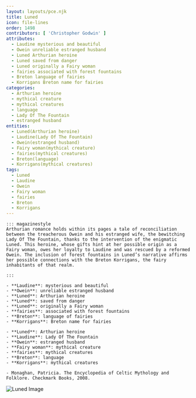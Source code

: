```yaml
---
layout: layouts/pce.njk
title: Luned
icon: file-lines
order: 1498
contributors: [ 'Christopher Godwin' ]
attributes:
  - Laudine mysterious and beautiful
  - Owein unreliable estranged husband
  - Luned Arthurian heroine
  - Luned saved from danger
  - Luned originally a Fairy woman
  - fairies associated with forest fountains
  - Breton language of fairies
  - Korrigans Breton name for fairies
categories:
  - Arthurian heroine
  - mythical creature
  - mythical creatures
  - language
  - Lady Of The Fountain
  - estranged husband
entities:
  - Luned(Arthurian heroine)
  - Laudine(Lady Of The Fountain)
  - Owein(estranged husband)
  - Fairy woman(mythical creature)
  - fairies(mythical creatures)
  - Breton(language)
  - Korrigans(mythical creatures)
tags:
  - Luned
  - Laudine
  - Owein
  - Fairy woman
  - fairies
  - Breton
  - Korrigans
---
```

``` tab [group1:Info]
::: magazinestyle
Arthurian romance holds within its pages a tale of reconciliation between the treacherous Owein and his estranged wife, the bewitching Lady Of The Fountain, thanks to the intervention of the enigmatic Luned. This heroine, whose gifts hint at her possible origin as a Fairy woman, owes her loyalty to Laudine and was rescued by a reformed Owein. The inclusion of forest fountains in Luned’s narrative affirms her possible connections with the Breton Korrigans, the fairy inhabitants of that realm.

:::
```
``` tab [group1:Attributes]
- **Laudine**: mysterious and beautiful
- **Owein**: unreliable estranged husband
- **Luned**: Arthurian heroine
- **Luned**: saved from danger
- **Luned**: originally a Fairy woman
- **fairies**: associated with forest fountains
- **Breton**: language of fairies
- **Korrigans**: Breton name for fairies
```
``` tab [group1:Entities]
- **Luned**: Arthurian heroine
- **Laudine**: Lady Of The Fountain
- **Owein**: estranged husband
- **Fairy woman**: mythical creature
- **fairies**: mythical creatures
- **Breton**: language
- **Korrigans**: mythical creatures
```
``` tab [group1:Sources]
- Monaghan, Patricia. The Encyclopedia of Celtic Mythology and Folklore. Checkmark Books, 2008.
```
![Luned Image](https://upload.wikimedia.org/wikipedia/commons/8/8a/Iwein-laudine-ring.jpg)
